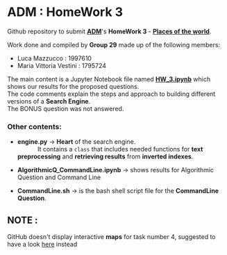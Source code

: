 # ADM : HomeWork 3

Github repository to submit [**ADM**](http://aris.me/index.php/data-mining-ds-2022)'s **HomeWork 3** - **[Places of the world](https://github.com/lucamaiano/ADM/tree/master/2022/Homework_3)**.<br>

Work done and compiled by **Group 29** made up of the following members:
- Luca Mazzucco : 1997610 
- Maria Vittoria Vestini : 1795724

The main content is a Jupyter Notebook file named [**HW_3.ipynb**](https://nbviewer.org/github/LM1997610/ADM_HW3/blob/main/HW_3.ipynb) which shows our results for the proposed questions.\
The code comments explain the steps and approach to building different versions of a **Search Engine**.\
The BONUS question was not answered.

### Other contents:

- **engine.py** →  **Heart** of the search engine.\
&emsp;&emsp;&emsp; It contains a `class` that includes needed functions for **text preprocessing** and **retrieving results** from **inverted indexes**.

- **AlgorithmicQ_CommandLine.ipynb** → shows results for Algorithmic Question and Command Line

- **CommandLine.sh** → is the bash shell script file for the **CommandLine Question**.

## **NOTE :**
GitHub doesn't display interactive **maps** for task number 4, suggested to have a look [here](https://nbviewer.org/github/LM1997610/ADM_HW3/blob/main/HW_3.ipynb) instead
